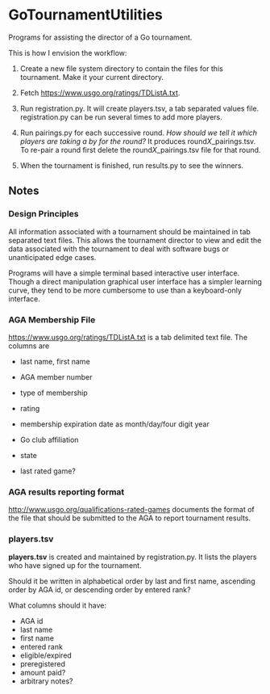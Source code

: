 # GoTournamentUtilities

Programs for assisting the director of a Go tournament.

This is how I envision the workflow:

1. Create a new file system directory to contain the files for this tournament.  Make it your current directory.

2. Fetch https://www.usgo.org/ratings/TDListA.txt.

3. Run registration.py.  It will create players.tsv, a tab separated values file.  registration.py can be run several times to add more players.


4. Run pairings.py for each successive round.  *How should we tell it which players are taking a by for the round?* It produces round*X*_pairings.tsv.  To re-pair a round first delete the round*X*_pairings.tsv file for that round.

5. When the tournament is finished, run results.py to see the winners.


## Notes

### Design Principles

All information associated with a tournament should be maintained in
tab separated text files.  This allows the tournament director to view
and edit the data associated with the tournament to deal with software
bugs or unanticipated edge cases.

Programs will have a simple terminal based interactive user
interface.  Though a direct manipulation graphical user interface has
a simpler learning curve, they tend to be more cumbersome to use than
a keyboard-only interface.

### AGA Membership File

https://www.usgo.org/ratings/TDListA.txt is a tab delimited text file.  The columns are

* last name, first name

* AGA member number

* type of membership

* rating

* membership expiration date as month/day/four digit year

* Go club affiliation

* state

* last rated game?


### AGA results reporting format

http://www.usgo.org/qualifications-rated-games documents the format of
the file that should be submitted to the AGA to report tournament
results.

### players.tsv

**players.tsv** is created and maintained by registration.py.  It lists
the players who have signed up for the tournament.

Should it be written in alphabetical order by last and first name,
ascending order by AGA id, or descending order by entered rank?

What columns should it have:

* AGA id
* last name
* first name
* entered rank
* eligible/expired
* preregistered
* amount paid?
* arbitrary notes?


### 